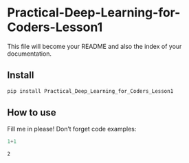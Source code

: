 Practical-Deep-Learning-for-Coders-Lesson1
================

<!-- WARNING: THIS FILE WAS AUTOGENERATED! DO NOT EDIT! -->

This file will become your README and also the index of your
documentation.

## Install

``` sh
pip install Practical_Deep_Learning_for_Coders_Lesson1
```

## How to use

Fill me in please! Don’t forget code examples:

``` python
1+1
```

    2

